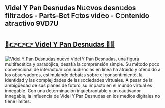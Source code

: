 ## Videl Y Pan Desnudas N𝚞𝚎vos desn𝚞dos filtr𝚊dos - Parts-Bct F𝚘tos vid𝚎o - C𝚘ntenido atr𝚊ctivo 9VD7U

# <h2><a href="http://mb4p2lf.tromn.icu/?c=Videl+Y+Pan+Desnudas">🔗👉👉👉 Videl Y Pan Desnudas 🔗🔗</a></h2>

[![Videl Y Pan Desnudas nuevo](https://i.imgur.com/pEAQMta.gif)](http://mb4p2lf.tromn.icu/?c=Videl+Y+Pan+Desnudas)
Videl Y Pan Desnudas, una figura multifacética y paradójica, desafía la comprensión simple. Su método poco convencional de interactuar con audiencias en línea ha atraído y ofendido a los observadores, estimulando debates sobre el consentimiento, la identidad y las complejidades de las sociedades virtuales. A pesar de la ambigüedad de sus planes de futuro, su impacto en el mundo virtual es innegable. Con una determinación inquebrantable y un cautivador innegable, la influencia de Videl Y Pan Desnudas en los medios digitales no tiene límites.
